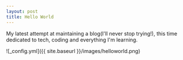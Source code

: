 ```yaml
---
layout: post
title: Hello World
---
```


My latest attempt at maintaining a blog(I'll never stop trying!), this time dedicated to tech, coding and everything I'm learning.

![_config.yml]({{ site.baseurl }}/images/helloworld.png)
